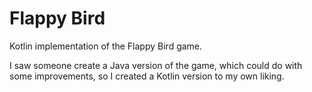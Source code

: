 # Flappy Bird

Kotlin implementation of the Flappy Bird game.


I saw someone create a Java version of the game, which could do with some improvements, so I created a Kotlin version to my own liking.